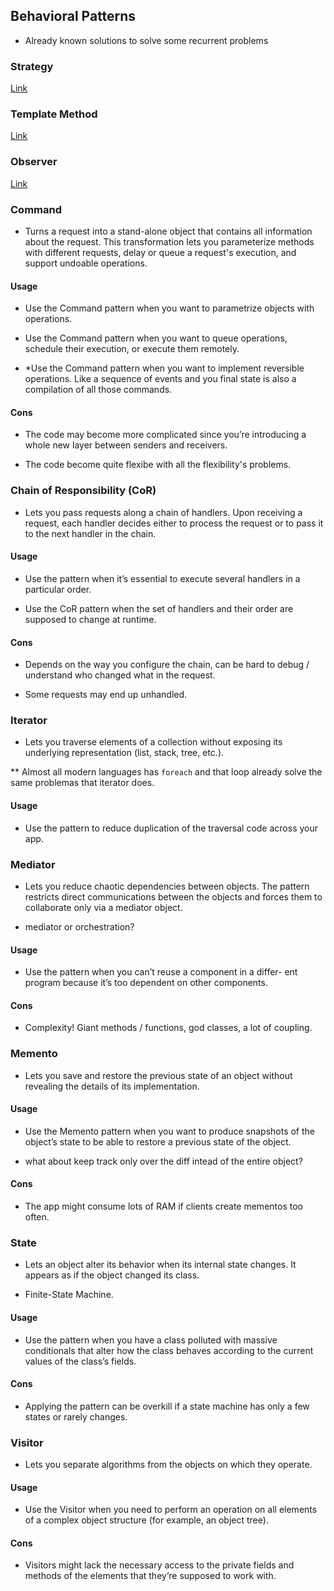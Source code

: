 ## Behavioral Patterns

- Already known solutions to solve some recurrent problems

### Strategy

[Link](https://github.com/joseteodoro/PUCES-2021-FEB-DESIGN-PATTERNS/blob/main/design-patterns-by-usage.md#behavioral-patterns--strategy)

### Template Method

[Link](https://github.com/joseteodoro/PUCES-2021-FEB-DESIGN-PATTERNS/blob/main/design-patterns-by-usage.md#behavioral-patterns--template-method)

### Observer

[Link](https://github.com/joseteodoro/PUCES-2021-FEB-DESIGN-PATTERNS/blob/main/design-patterns-by-usage.md#behavioral-patterns--observer)

### Command

- Turns a request into a stand-alone object that contains all information
about the request. This transformation lets you parameterize methods with
different requests, delay or queue a request's execution, and support
undoable operations.

#### Usage

- Use the Command pattern when you want to parametrize
objects with operations.

- Use the Command pattern when you want to queue operations,
schedule their execution, or execute them remotely.

- *Use the Command pattern when you want to implement reversible operations.
Like a sequence of events and you final state is also a compilation
of all those commands.

#### Cons

- The code may become more complicated since you’re introducing a whole new
layer between senders and receivers.

- The code become quite flexibe with all the flexibility's problems.

### Chain of Responsibility (CoR)

- Lets you pass requests along a chain of handlers. Upon receiving a request,
each handler decides either to process the request or to pass it to the next
handler in the chain.

#### Usage

- Use the pattern when it’s essential to execute several handlers in a particular order.

- Use the CoR pattern when the set of handlers and their order are supposed to
change at runtime.

#### Cons

- Depends on the way you configure the chain, can be hard to debug / understand
who changed what in the request.

- Some requests may end up unhandled.

### Iterator

- Lets you traverse elements of a collection without exposing its underlying
representation (list, stack, tree, etc.).

** Almost all modern languages has `foreach` and that loop already solve the
same problemas that iterator does.

#### Usage

- Use the pattern to reduce duplication of the traversal code across your app.

### Mediator

- Lets you reduce chaotic dependencies between objects. The pattern restricts
direct communications between the objects and forces them to collaborate only
via a mediator object.

- mediator or orchestration?

#### Usage

- Use the pattern when you can’t reuse a component in a differ- ent program
because it’s too dependent on other components.

#### Cons

- Complexity! Giant methods / functions, god classes, a lot of coupling.

### Memento

- Lets you save and restore the previous state of an object without revealing
the details of its implementation.

#### Usage

- Use the Memento pattern when you want to produce snapshots of the object’s
state to be able to restore a previous state of the object.

- what about keep track only over the diff intead of the entire object?

#### Cons

- The app might consume lots of RAM if clients create mementos too often.

### State

- Lets an object alter its behavior when its internal state changes. It appears
as if the object changed its class.

- Finite-State Machine.

#### Usage

- Use the pattern when you have a class polluted with massive conditionals
that alter how the class behaves according to the current values of the class’s fields.

#### Cons

- Applying the pattern can be overkill if a state machine has only a few states
or rarely changes.

### Visitor

- Lets you separate algorithms from the objects on which they operate.

#### Usage

- Use the Visitor when you need to perform an operation on all elements
of a complex object structure (for example, an object tree).

#### Cons

- Visitors might lack the necessary access to the private fields and methods
of the elements that they’re supposed to work with.
